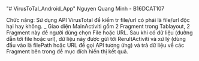 "# VirusToTal_Android_App" 
Nguyen Quang Minh - B16DCAT107

Chức năng: Sử dụng API VirusTotal để kiểm tr file/url có phải là file/url độc hại hay không.
_ Giao diện MainActiviti gồm 2 Fragment trong Tablayout, 2 Fragment này để người dùng chọn File hoặc URL. Sau khi có dữ liệu (đường dẫn tới file hoặc url), dữ liệu này được gửi tới RerultActiviti và xử lý (dùng đầu vào là filePath hoặc URL để gọi API tương ứng) và trả dữ liệu về các Fragment bên trong để mục đích hiển thị kết quả.
